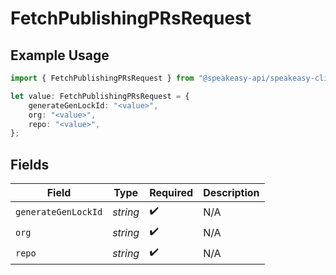 # FetchPublishingPRsRequest

## Example Usage

```typescript
import { FetchPublishingPRsRequest } from "@speakeasy-api/speakeasy-client-sdk-typescript/sdk/models/operations";

let value: FetchPublishingPRsRequest = {
    generateGenLockId: "<value>",
    org: "<value>",
    repo: "<value>",
};
```

## Fields

| Field               | Type                | Required            | Description         |
| ------------------- | ------------------- | ------------------- | ------------------- |
| `generateGenLockId` | *string*            | :heavy_check_mark:  | N/A                 |
| `org`               | *string*            | :heavy_check_mark:  | N/A                 |
| `repo`              | *string*            | :heavy_check_mark:  | N/A                 |